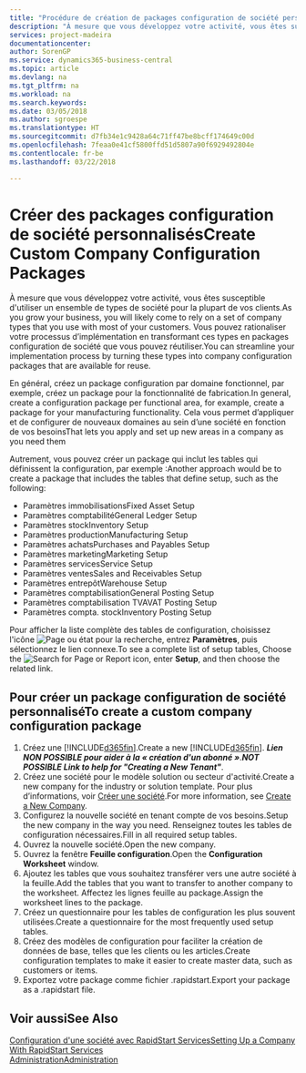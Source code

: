 ```yaml
---
title: "Procédure de création de packages configuration de société personnalisés | Microsoft Docs"
description: "À mesure que vous développez votre activité, vous êtes susceptible d'utiliser un ensemble de types de société pour la plupart de vos clients. Vous pouvez rationaliser votre processus d’implémentation en transformant ces types en packages configuration de société que vous pouvez réutiliser."
services: project-madeira
documentationcenter: 
author: SorenGP
ms.service: dynamics365-business-central
ms.topic: article
ms.devlang: na
ms.tgt_pltfrm: na
ms.workload: na
ms.search.keywords: 
ms.date: 03/05/2018
ms.author: sgroespe
ms.translationtype: HT
ms.sourcegitcommit: d7fb34e1c9428a64c71ff47be8bcff174649c00d
ms.openlocfilehash: 7feaa0e41cf5800ffd51d5807a90f6929492804e
ms.contentlocale: fr-be
ms.lasthandoff: 03/22/2018

---
```

# <a name="create-custom-company-configuration-packages"></a><span data-ttu-id="9b4e5-104">Créer des packages configuration de société personnalisés</span><span class="sxs-lookup"><span data-stu-id="9b4e5-104">Create Custom Company Configuration Packages</span></span>
<span data-ttu-id="9b4e5-105">À mesure que vous développez votre activité, vous êtes susceptible d'utiliser un ensemble de types de société pour la plupart de vos clients.</span><span class="sxs-lookup"><span data-stu-id="9b4e5-105">As you grow your business, you will likely come to rely on a set of company types that you use with most of your customers.</span></span> <span data-ttu-id="9b4e5-106">Vous pouvez rationaliser votre processus d’implémentation en transformant ces types en packages configuration de société que vous pouvez réutiliser.</span><span class="sxs-lookup"><span data-stu-id="9b4e5-106">You can streamline your implementation process by turning these types into company configuration packages that are available for reuse.</span></span>  

<span data-ttu-id="9b4e5-107">En général, créez un package configuration par domaine fonctionnel, par exemple, créez un package pour la fonctionnalité de fabrication.</span><span class="sxs-lookup"><span data-stu-id="9b4e5-107">In general, create a configuration package per functional area, for example, create a package for your manufacturing functionality.</span></span> <span data-ttu-id="9b4e5-108">Cela vous permet d’appliquer et de configurer de nouveaux domaines au sein d’une société en fonction de vos besoins</span><span class="sxs-lookup"><span data-stu-id="9b4e5-108">That lets you apply and set up new areas in a company as you need them</span></span>  

<span data-ttu-id="9b4e5-109">Autrement, vous pouvez créer un package qui inclut les tables qui définissent la configuration, par exemple :</span><span class="sxs-lookup"><span data-stu-id="9b4e5-109">Another approach would be to create a package that includes the tables that define setup, such as the following:</span></span>  

-   <span data-ttu-id="9b4e5-110">Paramètres immobilisations</span><span class="sxs-lookup"><span data-stu-id="9b4e5-110">Fixed Asset Setup</span></span>  
-   <span data-ttu-id="9b4e5-111">Paramètres comptabilité</span><span class="sxs-lookup"><span data-stu-id="9b4e5-111">General Ledger Setup</span></span>  
-   <span data-ttu-id="9b4e5-112">Paramètres stock</span><span class="sxs-lookup"><span data-stu-id="9b4e5-112">Inventory Setup</span></span>  
-   <span data-ttu-id="9b4e5-113">Paramètres production</span><span class="sxs-lookup"><span data-stu-id="9b4e5-113">Manufacturing Setup</span></span>  
-   <span data-ttu-id="9b4e5-114">Paramètres achats</span><span class="sxs-lookup"><span data-stu-id="9b4e5-114">Purchases and Payables Setup</span></span>  
-   <span data-ttu-id="9b4e5-115">Paramètres marketing</span><span class="sxs-lookup"><span data-stu-id="9b4e5-115">Marketing Setup</span></span>  
-   <span data-ttu-id="9b4e5-116">Paramètres services</span><span class="sxs-lookup"><span data-stu-id="9b4e5-116">Service Setup</span></span>  
-   <span data-ttu-id="9b4e5-117">Paramètres ventes</span><span class="sxs-lookup"><span data-stu-id="9b4e5-117">Sales and Receivables Setup</span></span>  
-   <span data-ttu-id="9b4e5-118">Paramètres entrepôt</span><span class="sxs-lookup"><span data-stu-id="9b4e5-118">Warehouse Setup</span></span>  
-   <span data-ttu-id="9b4e5-119">Paramètres comptabilisation</span><span class="sxs-lookup"><span data-stu-id="9b4e5-119">General Posting Setup</span></span>  
-   <span data-ttu-id="9b4e5-120">Paramètres comptabilisation TVA</span><span class="sxs-lookup"><span data-stu-id="9b4e5-120">VAT Posting Setup</span></span>  
-   <span data-ttu-id="9b4e5-121">Paramètres compta. stock</span><span class="sxs-lookup"><span data-stu-id="9b4e5-121">Inventory Posting Setup</span></span>  

<span data-ttu-id="9b4e5-122">Pour afficher la liste complète des tables de configuration, choisissez l'icône ![Page ou état pour la recherche](media/ui-search/search_small.png "Page ou état pour la recherche"), entrez **Paramètres**, puis sélectionnez le lien connexe.</span><span class="sxs-lookup"><span data-stu-id="9b4e5-122">To see a complete list of setup tables, Choose the ![Search for Page or Report](media/ui-search/search_small.png "Search for Page or Report icon") icon, enter **Setup**, and then choose the related link.</span></span>  

## <a name="to-create-a-custom-company-configuration-package"></a><span data-ttu-id="9b4e5-123">Pour créer un package configuration de société personnalisé</span><span class="sxs-lookup"><span data-stu-id="9b4e5-123">To create a custom company configuration package</span></span>  
1.  <span data-ttu-id="9b4e5-124">Créez une [!INCLUDE[d365fin](includes/d365fin_md.md)].</span><span class="sxs-lookup"><span data-stu-id="9b4e5-124">Create a new [!INCLUDE[d365fin](includes/d365fin_md.md)].</span></span> <span data-ttu-id="9b4e5-125">***Lien NON POSSIBLE pour aider à la « création d'un abonné »***.</span><span class="sxs-lookup"><span data-stu-id="9b4e5-125">***NOT POSSIBLE Link to help for "Creating a New Tenant"***.</span></span>   
2.  <span data-ttu-id="9b4e5-126">Créez une société pour le modèle solution ou secteur d'activité.</span><span class="sxs-lookup"><span data-stu-id="9b4e5-126">Create a new company for the industry or solution template.</span></span> <span data-ttu-id="9b4e5-127">Pour plus d’informations, voir [Créer une société](admin-how-to-create-a-new-company.md).</span><span class="sxs-lookup"><span data-stu-id="9b4e5-127">For more information, see [Create a New Company](admin-how-to-create-a-new-company.md).</span></span>  
3.  <span data-ttu-id="9b4e5-128">Configurez la nouvelle société en tenant compte de vos besoins.</span><span class="sxs-lookup"><span data-stu-id="9b4e5-128">Setup the new company in the way you need.</span></span> <span data-ttu-id="9b4e5-129">Renseignez toutes les tables de configuration nécessaires.</span><span class="sxs-lookup"><span data-stu-id="9b4e5-129">Fill in all required setup tables.</span></span>  
4.  <span data-ttu-id="9b4e5-130">Ouvrez la nouvelle société.</span><span class="sxs-lookup"><span data-stu-id="9b4e5-130">Open the new company.</span></span>
5. <span data-ttu-id="9b4e5-131">Ouvrez la fenêtre **Feuille configuration**.</span><span class="sxs-lookup"><span data-stu-id="9b4e5-131">Open the **Configuration Worksheet** window.</span></span>  
6.  <span data-ttu-id="9b4e5-132">Ajoutez les tables que vous souhaitez transférer vers une autre société à la feuille.</span><span class="sxs-lookup"><span data-stu-id="9b4e5-132">Add the tables that you want to transfer to another company to the worksheet.</span></span> <span data-ttu-id="9b4e5-133">Affectez les lignes feuille au package.</span><span class="sxs-lookup"><span data-stu-id="9b4e5-133">Assign the worksheet lines to the package.</span></span>  
7.  <span data-ttu-id="9b4e5-134">Créez un questionnaire pour les tables de configuration les plus souvent utilisées.</span><span class="sxs-lookup"><span data-stu-id="9b4e5-134">Create a questionnaire for the most frequently used setup tables.</span></span>  
8.  <span data-ttu-id="9b4e5-135">Créez des modèles de configuration pour faciliter la création de données de base, telles que les clients ou les articles.</span><span class="sxs-lookup"><span data-stu-id="9b4e5-135">Create configuration templates to make it easier to create master data, such as customers or items.</span></span>  
9.  <span data-ttu-id="9b4e5-136">Exportez votre package comme fichier .rapidstart.</span><span class="sxs-lookup"><span data-stu-id="9b4e5-136">Export your package as a .rapidstart file.</span></span>  

## <a name="see-also"></a><span data-ttu-id="9b4e5-137">Voir aussi</span><span class="sxs-lookup"><span data-stu-id="9b4e5-137">See Also</span></span>  
[<span data-ttu-id="9b4e5-138">Configuration d'une société avec RapidStart Services</span><span class="sxs-lookup"><span data-stu-id="9b4e5-138">Setting Up a Company With RapidStart Services</span></span>](admin-set-up-a-company-with-rapidstart.md)  
[<span data-ttu-id="9b4e5-139">Administration</span><span class="sxs-lookup"><span data-stu-id="9b4e5-139">Administration</span></span>](admin-setup-and-administration.md)


